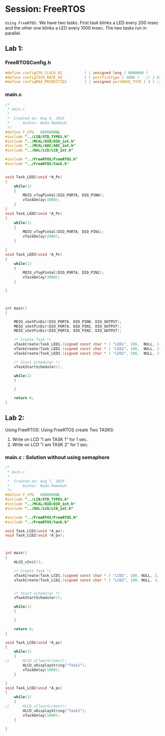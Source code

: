 # Session: FreeRTOS
`Using FreeRTOS:` We have two tasks. First task blinks a LED every 200 msec and the other one
blinks a LED every 1000 msec.
The two tasks run in parallel.

## Lab 1:

### FreeRTOSConfig.h

```c
#define configCPU_CLOCK_HZ			( ( unsigned long ) 8000000 )
#define configTICK_RATE_HZ			( ( portTickType ) 1000 )  	// 1 OS tick each 1ms
#define configMAX_PRIORITIES		( ( unsigned portBASE_TYPE ) 4 ) // max 4 then priorities are (0, 1, 2, 3)

```
### main.c
```c
/*
 * main.c
 *
 *  Created on: Aug 4, 2025
 *      Author: Nada Mamdouh
 */
#define F_CPU 	8000000UL
#include "../LIB/STD_TYPES.h"
#include "../MCAL/DIO/DIO_int.h"
#include "../MCAL/ADC/ADC_int.h"
#include "../HAL/LCD/LCD_int.h"

#include "../FreeRTOS/FreeRTOS.h"
#include "../FreeRTOS/task.h"


void Task_LED1(void *A_Pv)
{
	while(1)
	{
		MDIO_vTogPinVal(DIO_PORTA, DIO_PIN0);
		vTaskDelay(1000);
	}
}
void Task_LED2(void *A_Pv)
{
	while(1)
	{
		MDIO_vTogPinVal(DIO_PORTA, DIO_PIN1);
		vTaskDelay(2000);
	}

}
void Task_LED3(void *A_Pv)
{
	while(1)
	{
		MDIO_vTogPinVal(DIO_PORTA, DIO_PIN2);
		vTaskDelay(3000);
	}

}



int main()
{

	MDIO_vSetPinDir(DIO_PORTA, DIO_PIN0, DIO_OUTPUT);
	MDIO_vSetPinDir(DIO_PORTA, DIO_PIN1, DIO_OUTPUT);
	MDIO_vSetPinDir(DIO_PORTA, DIO_PIN2, DIO_OUTPUT);

	/* Create Task */
	xTaskCreate(Task_LED1,(signed const char * ) "LED1", 100,  NULL, 1, NULL);
	xTaskCreate(Task_LED2,(signed const char * ) "LED2", 100,  NULL, 3, NULL);
	xTaskCreate(Task_LED3,(signed const char * ) "LED3", 100,  NULL, 2, NULL);

	/* Start Scheduler */
	vTaskStartScheduler();

	while(1)
	{

	}

	return 0;
}

```
## Lab 2:
Using FreeRTOS:
Using FreeRTOS create Two TASKS:
1. Write on LCD "I am TASK 1" for 1 sec.
2. Write on LCD "I am TASK 2" for 1 sec.

### main.c : Solution without using semaphore
```c
/*
 * main.c
 *
 *  Created on: Aug 7, 2025
 *      Author: Nada Mamdouh
 */
#define F_CPU 	8000000UL
#include "../LIB/STD_TYPES.h"
#include "../MCAL/DIO/DIO_int.h"
#include "../HAL/LCD/LCD_int.h"

#include "../FreeRTOS/FreeRTOS.h"
#include "../FreeRTOS/task.h"

void Task_LCD1(void *A_pv);
void Task_LCD2(void *A_pv);



int main()
{
	HLCD_vInit();

	/* Create Task */
	xTaskCreate(Task_LCD1,(signed const char * ) "LCD1", 100, NULL, 3, NULL);
	xTaskCreate(Task_LCD2,(signed const char * ) "LCD2", 100, NULL, 3, NULL);


	/* Start scheduler */
	vTaskStartScheduler();

	while(1)
	{

	}

	return 0;
}

void Task_LCD1(void *A_pv)
{
	while(1)
	{
//		HLCD_vClearScreen();
		HLCD_vDisplayString("Task1");
		vTaskDelay(1000);
	}

}
void Task_LCD2(void *A_pv)
{
	while(1)
	{
//		HLCD_vClearScreen();
		HLCD_vDisplayString("Task2");
		vTaskDelay(1000);
	}

}

```
